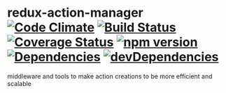 # redux-action-manager [![Code Climate](https://codeclimate.com/github/zhenyulin/redux-action-manager/badges/gpa.svg)](https://codeclimate.com/github/zhenyulin/redux-action-manager) [![Build Status](https://travis-ci.org/zhenyulin/redux-action-manager.svg?branch=master)](https://travis-ci.org/zhenyulin/redux-action-manager) [![Coverage Status](https://coveralls.io/repos/github/zhenyulin/redux-action-manager/badge.svg?branch=master)](https://coveralls.io/github/zhenyulin/redux-action-manager?branch=master) [![npm version](https://badge.fury.io/js/finchart.svg)](https://badge.fury.io/js/finchart) [![Dependencies](https://david-dm.org/zhenyulin/redux-action-manager.svg)](https://david-dm.org/zhenyulin/redux-action-manager) [![devDependencies](https://david-dm.org/zhenyulin/redux-action-manager/dev-status.svg)](https://david-dm.org/zhenyulin/redux-action-manager?type=dev)
middleware and tools to make action creations to be more efficient and scalable